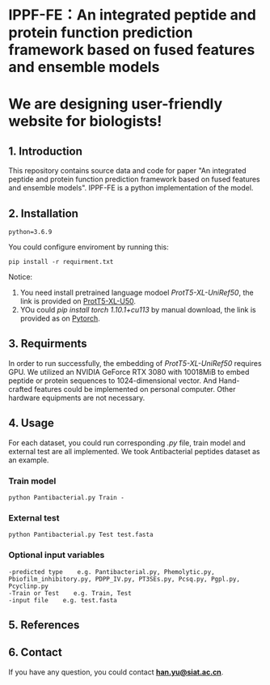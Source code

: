 # IPPF-FE：An integrated peptide and protein function prediction framework based on fused features and ensemble models
# We are designing user-friendly website for biologists!
## 1. Introduction
This repository contains source data and code for paper "An integrated peptide and protein function prediction framework based on fused features and ensemble models".
IPPF-FE is a python implementation of the model.

## 2. Installation
```
python=3.6.9
```
You could configure enviroment by running this:
```
pip install -r requirment.txt
```
Notice:
1. You need install pretrained language modoel *ProtT5-XL-UniRef50*, the link is provided on [ProtT5-XL-U50](https://github.com/agemagician/ProtTrans#models).
2. YOu could *pip install torch 1.10.1+cu113* by manual download, the link is provided as on [Pytorch](https://download.pytorch.org/whl/torch/).

## 3. Requirments
In order to run successfully, the embedding of *ProtT5-XL-UniRef50* requires GPU. We utilized an NVIDIA GeForce RTX 3080 with 10018MiB to embed peptide or protein sequences to 1024-dimensional vector. And Hand-crafted features could be implemented on personal computer.
Other hardware equipments are not necessary.

## 4. Usage
For each dataset, you could run corresponding *.py* file, train model and external test are all implemented. We took Antibacterial peptides dataset as an example.

### Train model
```
python Pantibacterial.py Train -
```
### External test
```
python Pantibacterial.py Test test.fasta
```
### Optional input variables
```
-predicted type    e.g. Pantibacterial.py, Phemolytic.py, Pbiofilm_inhibitory.py, PDPP_IV.py, PT3SEs.py, Pcsq.py, Pgpl.py, Pcyclinp.py
-Train or Test    e.g. Train, Test
-input file    e.g. test.fasta
```
## 5. References

## 6. Contact
If you have any question, you could contact **han.yu@siat.ac.cn**.
